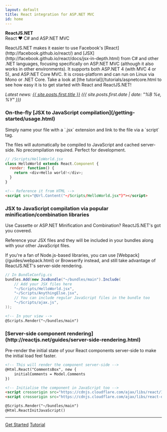 ```yaml
---
layout: default
title: React integration for ASP.NET MVC
id: home
---
```


<div class="hero">
  <div class="wrap">
    <div class="text"><strong>ReactJS.NET</strong></div>
    <div class="minitext">
      React ♥ C# and ASP.NET MVC
    </div>
  </div>
</div>
<section class="content wrap">
  <section class="home-section">
    <p>
      ReactJS.NET makes it easier to use Facebook's
      [React](http://facebook.github.io/react/) and
      [JSX](http://facebook.github.io/react/docs/jsx-in-depth.html) from C# and
      other .NET languages, focusing specifically on ASP.NET MVC (although it
      also works in other environments). It supports both ASP.NET 4 (with MVC 4 or 5),
      and ASP.NET Core MVC. It is cross-platform and can run on Linux via Mono
      or .NET Core.
      Take a look at [the tutorial](/tutorials/aspnetcore.html to see how
      easy it is to get started with React and ReactJS.NET!
    </p>
    <p>
      <em>
        Latest news:
        <a href="{{ site.posts.first.url }}">{{ site.posts.first.title }}</a>
        ({{ site.posts.first.date | date: "%B %e, %Y" }})
      </em>
    </p>
    <div id="examples">
      <div class="example">
        <h3>On-the-fly [JSX to JavaScript compilation](/getting-started/usage.html)</h3>
        <div class="example-desc">
          <p>
            Simply name your file with a `.jsx` extension and link to the
            file via a `script` tag.
          </p>
          <p>
            The files will automatically be compiled to JavaScript and cached
            server-side. No precompilation required. Perfect for development.
          </p>
        </div>
        <div class="example-code">

```javascript
// /Scripts/HelloWorld.jsx
class HelloWorld extends React.Component {
  render: function() {
    return <div>Hello world!</div>;
  }
}
```

```html
<!-- Reference it from HTML -->
<script src="@Url.Content("~/Scripts/HelloWorld.jsx")"></script>
```

</div>
      </div>
      <div class="example">
        <h3>JSX to JavaScript compilation via popular minification/combination libraries</h3>
        <div class="example-desc">
          <p>
            Use Cassette or ASP.NET Minification and Combination? ReactJS.NET's
            got you covered.
          </p>
          <p>
            Reference your JSX files and they will be included in your bundles
            along with your other JavaScript files.
          </p>
          <p>
            If you're a fan of Node.js-based libraries, you can use
            [Webpack](/guides/webpack.html) or Browserify instead, and still
            take advantage of ReactJS.NET's server-side rendering.
          </p>
        </div>
        <div class="example-code">

```csharp
// In BundleConfig.cs
bundles.Add(new JsxBundle("~/bundles/main").Include(
    // Add your JSX files here
    "~/Scripts/HelloWorld.jsx",
    "~/Scripts/AnythingElse.jsx",
    // You can include regular JavaScript files in the bundle too
    "~/Scripts/ajax.js",
));
```

```html
<!-- In your view -->
@Scripts.Render("~/bundles/main")
```

</div>
      </div>
      <div class="example">
        <h3>[Server-side component rendering](http://reactjs.net/guides/server-side-rendering.html)</h3>
        <div class="example-desc">
          <p>
            Pre-render the initial state of your React components server-side to
            make the initial load feel faster.
          </p>
        </div>
        <div class="example-code">

```html
<!-- This will render the component server-side -->
@Html.React("CommentsBox", new {
    initialComments = Model.Comments
})

<!-- Initialise the component in JavaScript too -->
<script crossorigin src="https://cdnjs.cloudflare.com/ajax/libs/react/16.4.0/umd/react.development.js"></script>
<script crossorigin src="https://cdnjs.cloudflare.com/ajax/libs/react-dom/16.4.0/umd/react-dom.development.js"></script>

@Scripts.Render("~/bundles/main")
@Html.ReactInitJavaScript()
```

</div>
      </div>
    </div>
  </section>
  <hr class="home-divider" />
  <section class="home-bottom-section">
    <div class="buttons-unit">
      <a href="/getting-started/download.html" class="button">Get Started</a>
      <a href="/tutorials/aspnetcore" class="button">Tutorial</a>
    </div>
  </section>
</section>
